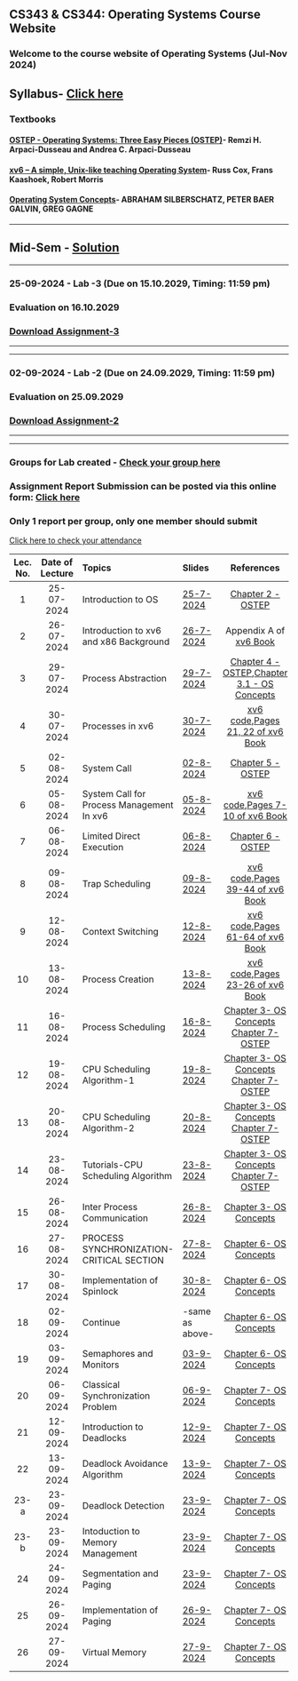 ## CS343 & CS344: Operating Systems Course Website

### Welcome to the course website of Operating Systems (Jul-Nov 2024)

## Syllabus- [Click here](https://drive.google.com/file/d/1xkjVAa2I4pGDZfQ2o_TF39lp-MwAvKFZ/view?usp=sharing)
### Textbooks
#### [OSTEP - Operating Systems: Three Easy Pieces (OSTEP)](https://pages.cs.wisc.edu/~remzi/OSTEP/)- Remzi H. Arpaci-Dusseau and Andrea C. Arpaci-Dusseau
#### [xv6 – A simple, Unix-like teaching Operating System](https://pdos.csail.mit.edu/6.828/2018/xv6/book-rev11.pdf)- Russ Cox, Frans Kaashoek, Robert Morris
#### [Operating System Concepts](https://os.ecci.ucr.ac.cr/slides/Abraham-Silberschatz-Operating-System-Concepts-10th-2018.pdf)- ABRAHAM SILBERSCHATZ, PETER BAER GALVIN, GREG GAGNE
****
## Mid-Sem - [Solution](https://iitgoffice-my.sharepoint.com/:b:/g/personal/phrangboklang_iitg_ac_in/ETmEZXlNCjBLpx4fCpmsvboBXqa8WCF5jhA3Bri2EScE7g?e=0elgRt)


****
### 25-09-2024 - Lab -3 (Due on 15.10.2029, Timing: 11:59 pm)
### Evaluation on 16.10.2029
### [Download Assignment-3](https://drive.google.com/file/d/15ggNu_OUp4cwcP317KGD6o3XYd3gqigL/view?usp=drive_link)

***
***

### 02-09-2024 - Lab -2 (Due on 24.09.2029, Timing: 11:59 pm)
### Evaluation on 25.09.2029
### [Download Assignment-2](https://drive.google.com/file/d/1-KbA4G4CCAmgUgafDoghNWII84wCDnSN/view?usp=drive_link)

***
***

### Groups for Lab created - [Check your group here](https://docs.google.com/spreadsheets/d/1x6hskYcEC6Guol4GFC87gh4hwTYUWK1c/edit?usp=sharing&ouid=115139226323564930498&rtpof=true&sd=true)

### Assignment Report Submission can be posted via this online form: [Click here](https://forms.office.com/r/SUF7DxvCRV) 
### Only 1 report per group, only one member should submit 



<!--

## Quiz-1 - [Solution-1](https://iitgoffice-my.sharepoint.com/:b:/g/personal/phrangboklang_iitg_ac_in/EbSAWgXNO4ZCkCTPCsM0VCkBS_CaShiz-Aj7mHhT9fTYWQ)
## Annoucement

### Quiz-1- 29.08.2024,- 6pm to 7pm, [Seating Arrangement](https://iitgoffice-my.sharepoint.com/:b:/g/personal/phrangboklang_iitg_ac_in/EW42r4zH6mROmFPI6tGc8LQBUcOUxLu-qzCPTxabYGXK0g?e=hfx9gH)
### 19-08-2024 - Lab -1 (Due on 27.08.2024, Timing: 11:59 pm)
### Doubt Clearing Session on 21-08-2024, Evaluation on 28-08-2024
### [Download Assignment-1](https://drive.google.com/file/d/1mOsM4dFExrgl_OR9czPVeMAE2c9B52LE/view?usp=drive_link)
### Groups for Lab created - [Check your group here](https://docs.google.com/spreadsheets/d/1mJo62WwO5fvhsSQG6zrmiuLWq6yeLAeYJD_22AeGdb8/edit?usp=sharing)
### Assignment Report Submission can be posted via this online form: [Click here](https://forms.office.com/r/SUF7DxvCRV) 
### Only 1 report per group, only one member should submit 



### Assigment Report Submission can be posted via this online form: [Click here](https://forms.office.com/r/gkAcqWFfnx) 
### Only 1 report per group, only one member should submit 



### 31-07-2024 - Lab -0A-1 and Lab 0B-1 (First Evaluation on 06-08-2024, Due on 13-08-2024) 
### [Download Assignment_0A-1](https://drive.google.com/file/d/1bz9m4oupskWI2Xdi1siIMiGhT25pCP5B/view?usp=drive_link), [Download Assignment_0B-1](https://drive.google.com/file/d/1WqyxeXaQisvLmanVPiIlyaDux7MlL7Hs/view?usp=drive_link)
### Groups for Lab created - [Check your group here](https://docs.google.com/spreadsheets/d/1paG5BXwf8ngGjQ5wFlgPyV8wzPic0jBkwQrEeFgf7_Q/edit?usp=sharing)
### Assigment Report Submission can be posted via this online form: [Click here](https://forms.office.com/r/gkAcqWFfnx) 
### Only 1 report per group, only one member should submit 

              
### Please email TA if you have any doubt for Lab-1. You can set up a meeting on 07-08-2024 with TA anytime between 9:00 am to 11:00 am. TA-Group mapping for Lab-1 can be viewed [here](https://docs.google.com/spreadsheets/d/10gqSMxjziefn0vKXP5e5VJfUdv988R-HLR8cck7sXzo/edit?usp=sharing)
-->

[Click here to check your attendance](https://iitgoffice-my.sharepoint.com/:x:/g/personal/phrangboklang_iitg_ac_in/EXmQqo6KxGhGiZN8EdS4bMwBBT_FfniVvmJWIIUpBLMw5g?e=WruKRT)

| Lec. No. | Date of Lecture        | Topics  | Slides   |References |
|:---:|:--:|:--|:--------------------------|:--:|
| 1       |  25-07-2024            | Introduction to OS| [25-7-2024](https://drive.google.com/file/d/1EpOhDZaWw7SKxcsBWMJk7dPmRutg6MBl/view?usp=sharing) | [Chapter 2 -OSTEP](http://pages.cs.wisc.edu/~remzi/OSTEP/intro.pdf) |
| 2       |  26-07-2024            | Introduction to xv6 and x86 Background| [26-7-2024](https://drive.google.com/file/d/1c2tAvWqxORtObPhmp6uZKa2GFz3ruwPA/view?usp=sharing) | Appendix A of [xv6 Book](https://pdos.csail.mit.edu/6.828/2018/xv6/book-rev11.pdf) |
| 3       |  29-07-2024            | Process Abstraction| [29-7-2024](https://drive.google.com/file/d/1VrcIKX9_h2Yz8m2TUn4mV93TDE1BHkUc/view?usp=drive_link) | [Chapter 4 -OSTEP](https://pages.cs.wisc.edu/~remzi/OSTEP/cpu-intro.pdf),[Chapter 3.1 - OS Concepts](https://os.ecci.ucr.ac.cr/slides/Abraham-Silberschatz-Operating-System-Concepts-10th-2018.pdf) |
| 4       |  30-07-2024            | Processes in xv6| [30-7-2024](https://drive.google.com/file/d/17KTNJYECLrkJSZvis8lCf54a9z_wPd6F/view?usp=drive_link) | [xv6 code](https://www.cse.iitb.ac.in/~mythili/os/references/xv6-rev11.pdf),[Pages 21, 22 of xv6 Book](https://pdos.csail.mit.edu/6.828/2018/xv6/book-rev11.pdf) |
| 5       |  02-08-2024            | System Call| [02-8-2024](https://drive.google.com/file/d/1M4WZzUk1yj_kri0kfaz2J9CyADfvY16A/view?usp=sharing) | [Chapter 5 -OSTEP](http://pages.cs.wisc.edu/~remzi/OSTEP/cpu-api.pdf) |
| 6       |  05-08-2024            | System Call for Process Management In xv6| [05-8-2024](https://drive.google.com/file/d/1NWhGkSS6Q4aOWqkUvXBF4VUr1XqfH6kD/view?usp=sharing) | [xv6 code](https://www.cse.iitb.ac.in/~mythili/os/references/xv6-rev11.pdf),[Pages 7-10 of xv6 Book](https://pdos.csail.mit.edu/6.828/2018/xv6/book-rev11.pdf) |
| 7       |  06-08-2024            | Limited Direct Execution| [06-8-2024](https://drive.google.com/file/d/14YMEgXQ1RFmFXfBS7fgN2TQw4yONsDrO/view?usp=drive_link) | [Chapter 6 -OSTEP](http://pages.cs.wisc.edu/~remzi/OSTEP/cpu-mechanisms.pdf) |
| 8       |  09-08-2024            | Trap Scheduling | [09-8-2024](https://drive.google.com/file/d/15VfY6Yjj1ASXcbuLWhZgihKpcxMj4yAR/view?usp=drive_link) | [xv6 code](https://www.cse.iitb.ac.in/~mythili/os/references/xv6-rev11.pdf),[Pages 39-44 of xv6 Book](https://pdos.csail.mit.edu/6.828/2018/xv6/book-rev11.pdf) |
| 9       |  12-08-2024            | Context Switching | [12-8-2024](https://drive.google.com/file/d/1t-iPMv5yqYedKFZiav1Up-_bP-L7YKwY/view?usp=drive_link) | [xv6 code](https://www.cse.iitb.ac.in/~mythili/os/references/xv6-rev11.pdf),[Pages 61-64 of xv6 Book](https://pdos.csail.mit.edu/6.828/2018/xv6/book-rev11.pdf) |
| 10       |  13-08-2024            | Process Creation | [13-8-2024](https://drive.google.com/file/d/1JJJBwfklvzyBm140eMC-Fjgb5LOOF2k9/view?usp=drive_link) | [xv6 code](https://www.cse.iitb.ac.in/~mythili/os/references/xv6-rev11.pdf),[Pages 23-26 of xv6 Book](https://pdos.csail.mit.edu/6.828/2018/xv6/book-rev11.pdf) |
| 11       |  16-08-2024            | Process Scheduling | [16-8-2024](https://drive.google.com/file/d/18Uc1vM6ZcnKboNVmcOwprq4JINV3Z_DT/view?usp=drive_link) | [Chapter 3- OS Concepts](https://os.ecci.ucr.ac.cr/slides/Abraham-Silberschatz-Operating-System-Concepts-10th-2018.pdf) [Chapter 7-OSTEP](https://pages.cs.wisc.edu/~remzi/OSTEP/) | 
| 12       |  19-08-2024            | CPU Scheduling Algorithm-1 | [19-8-2024](https://drive.google.com/file/d/18_1F85xmPoTydA_W7EixRlaM5hGCFZzH/view?usp=drive_link) | [Chapter 3- OS Concepts](https://os.ecci.ucr.ac.cr/slides/Abraham-Silberschatz-Operating-System-Concepts-10th-2018.pdf) [Chapter 7-OSTEP](https://pages.cs.wisc.edu/~remzi/OSTEP/) | 
| 13       |  20-08-2024            | CPU Scheduling Algorithm-2 | [20-8-2024](https://drive.google.com/file/d/12YoK2oNmAO2nAMP-VpZqO2fr5rKMGevS/view?usp=drive_link) | [Chapter 3- OS Concepts](https://os.ecci.ucr.ac.cr/slides/Abraham-Silberschatz-Operating-System-Concepts-10th-2018.pdf) [Chapter 7-OSTEP](https://pages.cs.wisc.edu/~remzi/OSTEP/) | 
| 14       |  23-08-2024            | Tutorials-CPU Scheduling Algorithm | [23-8-2024](https://drive.google.com/file/d/1fqdLa9YyomGl-l5BKTRD7LDNXTXVapF_/view?usp=drive_link) | [Chapter 3- OS Concepts](https://os.ecci.ucr.ac.cr/slides/Abraham-Silberschatz-Operating-System-Concepts-10th-2018.pdf) [Chapter 7-OSTEP](https://pages.cs.wisc.edu/~remzi/OSTEP/) | 
| 15       |  26-08-2024            | Inter Process Communication | [26-8-2024](https://drive.google.com/file/d/1aAUrTxBvtOlr6P2FD_T_TZkWFrAai9nz/view?usp=drive_link) | [Chapter 3- OS Concepts](https://os.ecci.ucr.ac.cr/slides/Abraham-Silberschatz-Operating-System-Concepts-10th-2018.pdf) |
| 16       |  27-08-2024            | PROCESS SYNCHRONIZATION-CRITICAL SECTION | [27-8-2024](https://drive.google.com/file/d/1bef1b6T6h8jxhey4NkUGkWoC9Rlnl4Na/view?usp=drive_link) | [Chapter 6- OS Concepts](https://os.ecci.ucr.ac.cr/slides/Abraham-Silberschatz-Operating-System-Concepts-10th-2018.pdf)|
| 17      |  30-08-2024            | Implementation of Spinlock| [30-8-2024](https://drive.google.com/file/d/1Mg4RHxABbT55yFnZNImaCoA1haQLf-hL/view?usp=drive_link) | [Chapter 6- OS Concepts](https://os.ecci.ucr.ac.cr/slides/Abraham-Silberschatz-Operating-System-Concepts-10th-2018.pdf)|
| 18      |  02-09-2024            | Continue| -same as above- | [Chapter 6- OS Concepts](https://os.ecci.ucr.ac.cr/slides/Abraham-Silberschatz-Operating-System-Concepts-10th-2018.pdf)|
| 19      |  03-09-2024            | Semaphores and Monitors| [03-9-2024](https://drive.google.com/file/d/1CsCTvPBnLtuaK0_5m1dxHhlBlFtiMsW9/view?usp=drive_link) | [Chapter 6- OS Concepts](https://os.ecci.ucr.ac.cr/slides/Abraham-Silberschatz-Operating-System-Concepts-10th-2018.pdf)|
| 20      |  06-09-2024            | Classical Synchronization Problem| [06-9-2024](https://drive.google.com/file/d/18vVSAVdvumLp2YBreJ0-_adB6DlFEwk7/view?usp=drive_link) | [Chapter 7- OS Concepts](https://os.ecci.ucr.ac.cr/slides/Abraham-Silberschatz-Operating-System-Concepts-10th-2018.pdf)|
| 21      |  12-09-2024            | Introduction to Deadlocks| [12-9-2024](https://drive.google.com/file/d/1JCfN9cusSd-taUdgE13ZDO4-oPmhTmty/view?usp=drive_link) | [Chapter 7- OS Concepts](https://os.ecci.ucr.ac.cr/slides/Abraham-Silberschatz-Operating-System-Concepts-10th-2018.pdf)|
| 22      |  13-09-2024            | Deadlock Avoidance Algorithm| [13-9-2024](https://drive.google.com/file/d/1HZRUV1EDFlxphUcNJfEMZCEDcxdzyBFB/view?usp=drive_link) | [Chapter 7- OS Concepts](https://os.ecci.ucr.ac.cr/slides/Abraham-Silberschatz-Operating-System-Concepts-10th-2018.pdf)|
| 23-a      |  23-09-2024            | Deadlock Detection| [23-9-2024](https://drive.google.com/file/d/1jdapOTNn5aP4CV3U4gGlIWyBdfU93o_f/view?usp=drive_link) | [Chapter 7- OS Concepts]()|
| 23-b      |  23-09-2024            | Intoduction to Memory Management| [23-9-2024](https://drive.google.com/file/d/16uHhcpyxuKa-UOolosF8EcZkmCWrIAZh/view?usp=drive_link) | [Chapter 7- OS Concepts]()|
| 24      |  24-09-2024            | Segmentation and Paging| [23-9-2024](https://drive.google.com/file/d/1iBKp0eMwc2HQv5k6hMcTguCweTBKruLY/view?usp=drive_link) | [Chapter 7- OS Concepts]()|
| 25     |  26-09-2024            | Implementation of Paging| [26-9-2024](https://drive.google.com/file/d/1v6u_c40O837MBtTsXCKLeV_x7Fr8o6JZ/view?usp=drive_link) | [Chapter 7- OS Concepts]()|
| 26     |  27-09-2024            | Virtual Memory| [27-9-2024](https://drive.google.com/file/d/1yUwsEvu0oe1VWVUdEG97Dt_Q9mrwFHox/view?usp=drive_link) | [Chapter 7- OS Concepts]()|


